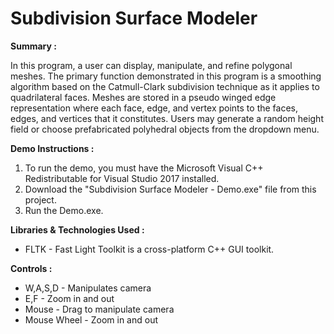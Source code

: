 # Subdivision Surface Modeler

__Summary :__

In this program, a user can display, manipulate, and refine polygonal meshes.  The primary function demonstrated in this program is a smoothing algorithm based on the Catmull-Clark subdivision technique as it applies to quadrilateral faces.  Meshes are stored in a pseudo winged edge representation where each face, edge, and vertex points to the faces, edges, and vertices that it constitutes.  Users may generate a random height field or choose prefabricated polyhedral objects from the dropdown menu.

__Demo Instructions :__
1.  To run the demo, you must have the Microsoft Visual C++ Redistributable for Visual Studio 2017 installed.
2.  Download the "Subdivision Surface Modeler - Demo.exe" file from this project.
3.  Run the Demo.exe.

__Libraries & Technologies Used :__
* FLTK - Fast Light Toolkit is a cross-platform C++ GUI toolkit.

__Controls :__
* W,A,S,D - Manipulates camera
* E,F - Zoom in and out
* Mouse - Drag to manipulate camera
* Mouse Wheel - Zoom in and out
